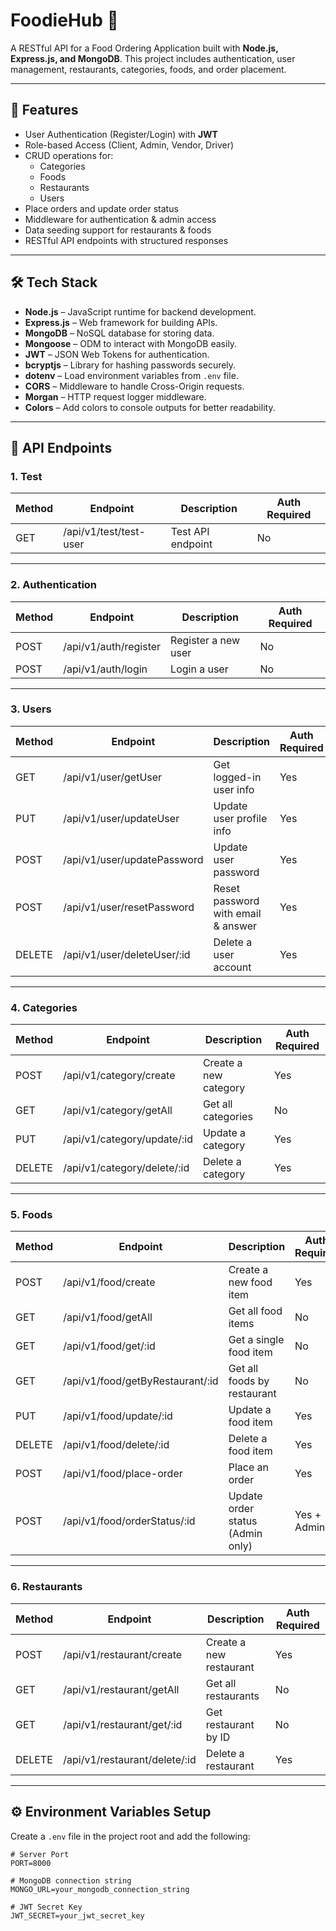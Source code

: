 # FoodieHub 🍔

A RESTful API for a Food Ordering Application built with **Node.js, Express.js, and MongoDB**.
This project includes authentication, user management, restaurants, categories, foods, and order placement.

---

## 🚀 Features

- User Authentication (Register/Login) with **JWT**
- Role-based Access (Client, Admin, Vendor, Driver)
- CRUD operations for:
  - Categories
  - Foods
  - Restaurants
  - Users
- Place orders and update order status
- Middleware for authentication & admin access
- Data seeding support for restaurants & foods
- RESTful API endpoints with structured responses

---

## 🛠 Tech Stack

- **Node.js** – JavaScript runtime for backend development.
- **Express.js** – Web framework for building APIs.
- **MongoDB** – NoSQL database for storing data.
- **Mongoose** – ODM to interact with MongoDB easily.
- **JWT** – JSON Web Tokens for authentication.
- **bcryptjs** – Library for hashing passwords securely.
- **dotenv** – Load environment variables from `.env` file.
- **CORS** – Middleware to handle Cross-Origin requests.
- **Morgan** – HTTP request logger middleware.
- **Colors** – Add colors to console outputs for better readability.

---

## 📌 API Endpoints

### 1. Test

| Method | Endpoint                  | Description        | Auth Required |
|--------|---------------------------|--------------------|---------------|
| GET    | /api/v1/test/test-user    | Test API endpoint  | No            |

---

### 2. Authentication

| Method | Endpoint                 | Description           | Auth Required |
|--------|--------------------------|-----------------------|---------------|
| POST   | /api/v1/auth/register    | Register a new user   | No            |
| POST   | /api/v1/auth/login       | Login a user          | No            |

---

### 3. Users

| Method | Endpoint                       | Description                        | Auth Required |
|--------|--------------------------------|------------------------------------|---------------|
| GET    | /api/v1/user/getUser           | Get logged-in user info            | Yes           |
| PUT    | /api/v1/user/updateUser        | Update user profile info           | Yes           |
| POST   | /api/v1/user/updatePassword    | Update user password               | Yes           |
| POST   | /api/v1/user/resetPassword     | Reset password with email & answer | Yes           |
| DELETE | /api/v1/user/deleteUser/:id    | Delete a user account              | Yes           |

---

### 4. Categories

| Method | Endpoint                        | Description            | Auth Required |
|--------|---------------------------------|------------------------|---------------|
| POST   | /api/v1/category/create         | Create a new category  | Yes           |
| GET    | /api/v1/category/getAll         | Get all categories     | No            |
| PUT    | /api/v1/category/update/:id     | Update a category      | Yes           |
| DELETE | /api/v1/category/delete/:id     | Delete a category      | Yes           |

---

### 5. Foods

| Method | Endpoint                                | Description                     | Auth Required |
|--------|-----------------------------------------|---------------------------------|---------------|
| POST   | /api/v1/food/create                     | Create a new food item          | Yes           |
| GET    | /api/v1/food/getAll                     | Get all food items              | No            |
| GET    | /api/v1/food/get/:id                    | Get a single food item          | No            |
| GET    | /api/v1/food/getByRestaurant/:id        | Get all foods by restaurant     | No            |
| PUT    | /api/v1/food/update/:id                 | Update a food item              | Yes           |
| DELETE | /api/v1/food/delete/:id                 | Delete a food item              | Yes           |
| POST   | /api/v1/food/place-order                | Place an order                  | Yes           |
| POST   | /api/v1/food/orderStatus/:id            | Update order status (Admin only)| Yes + Admin   |

---

### 6. Restaurants

| Method | Endpoint                        | Description                | Auth Required |
|--------|---------------------------------|----------------------------|---------------|
| POST   | /api/v1/restaurant/create       | Create a new restaurant    | Yes           |
| GET    | /api/v1/restaurant/getAll       | Get all restaurants        | No            |
| GET    | /api/v1/restaurant/get/:id      | Get restaurant by ID       | No            |
| DELETE | /api/v1/restaurant/delete/:id   | Delete a restaurant        | Yes           |

---

## ⚙️ Environment Variables Setup

Create a `.env` file in the project root and add the following:

```env
# Server Port
PORT=8000

# MongoDB connection string
MONGO_URL=your_mongodb_connection_string

# JWT Secret Key
JWT_SECRET=your_jwt_secret_key

